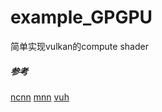 # example_GPGPU 
简单实现vulkan的compute shader
##### 参考
[ncnn](https://github.com/Tencent/ncnn)
[mnn](https://github.com/alibaba/MNN)
[vuh](https://github.com/Glavnokoman/vuh)
